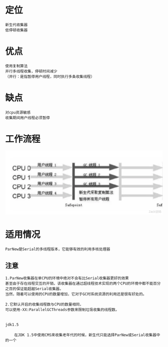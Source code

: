   
# 定位

    新生代收集器
    低停顿收集器
      

# 优点

    使用复制算法
    并行多线程收集，停顿时间减少
    （并行：是指暂停用户线程，同时执行多条收集线程）

# 缺点

	对cpu资源敏感
    收集期间用户线程必须暂停    

# 工作流程

![](https://github.com/RodJohn/JVM/blob/master/img/gcparnew.png)    

        
# 适用情况    
     

	ParNew是Serial的多线程版本，它能够有效的利用多核处理器

## 注意

	1.ParNew收集器在单CPU的环境中绝对不会有比Serial收集器更好的效果  
	甚至由于存在线程交互的开销，该收集器在通过超线程技术实现的两个CPU的环境中都不能百分之百的保证能超越Serial收集器。  
	当然，随着可以使用的CPU的数量增加，它对于GC时系统资源的利用还是很有好处的。  

	2.它默认开启的收集线程数与CPU的数量相同，  
	可以使用-XX:ParallelGCThreads参数来限制垃圾收集的线程数。


	jdk1.5

		在JDK 1.5中使用CMS来收集老年代的时候，新生代只能选择ParNew或Serial收集器中的一个


